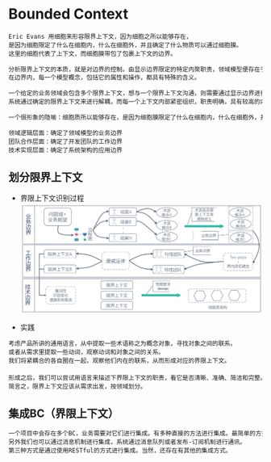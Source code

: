 # Bounded Context
```md
Eric Evans 用细胞来形容限界上下文，因为细胞之所以能够存在，
是因为细胞限定了什么在细胞内，什么在细胞外，并且确定了什么物质可以通过细胞膜。
这里的细胞代表了上下文，而细胞膜带包了包裹上下文的边界。
```
```md
分析限界上下文的本质，就是对边界的控制。由显示边界限定的特定内聚职责，领域模型便存在于上下文之内。
在边界内，每一个模型概念，包括它的属性和操作，都具有特殊的含义。
```
```md
一个给定的业务领域会包含多个限界上下文，想与一个限界上下文沟通，则需要通过显示边界进行通信。
系统通过确定的限界上下文来进行解耦，而每一个上下文内部紧密组织，职责明确，具有较高的内聚性。
```
```md
一个很形象的隐喻：细胞质所以能够存在，是因为细胞膜限定了什么在细胞内，什么在细胞外，并且确定了什么物质可以通过细胞膜。
```
```md
领域逻辑层面：确定了领域模型的业务边界
团队合作层面：确定了开发团队的工作边界
技术实现层面：确定了系统架构的应用边界
```

## 划分限界上下文
* 界限上下文识别过程
![](../_pic/BoundedContext-Recognize.jpg)

* 实践
```md
考虑产品所讲的通用语言，从中提取一些术语称之为概念对象，寻找对象之间的联系。
或者从需求里提取一些动词，观察动词和对象之间的关系。
我们将紧耦合的各自圈在一起，观察他们内在的联系，从而形成对应的界限上下文。

形成之后，我们可以尝试用语言来描述下界限上下文的职责，看它是否清晰、准确、简洁和完整。
简言之，限界上下文应该从需求出发，按领域划分。
```

## 集成BC（界限上下文）
```md
一个项目中会存在多个BC，业务需要对它们进行集成。有多种直接的方法进行集成。最简单的方式就是一个BC中暴露API，然后在另外一个BC中通过RPC进行调用。
另外我们也可以通过消息机制进行集成，系统通过消息队列或者发布-订阅机制进行通讯。
第三种方式是通过使用RESTful的方式进行集成。当然，还存在有其他的集成方式。
```

